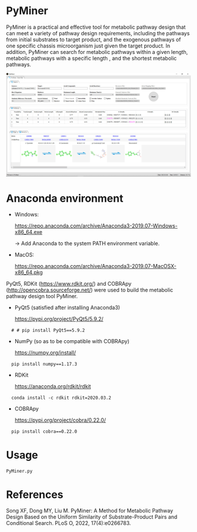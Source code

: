 # PyMiner
PyMiner is a practical and effective tool for metabolic pathway design that can meet a variety of pathway design requirements, including the pathways from initial substrates to target product, and the exogenous pathways of one specific chassis microorganism just given the target product. In addition, PyMiner can search for metabolic pathways within a given length, metabolic pathways with a specific length , and the shortest metabolic pathways.

<img src="https://github.com/CC-SXF/PyMiner/blob/main/PyMiner.jpg" width="800" />

# Anaconda environment

+ Windows:

  https://repo.anaconda.com/archive/Anaconda3-2019.07-Windows-x86_64.exe

  -> Add Anaconda to the system PATH environment variable.
+ MacOS:

  https://repo.anaconda.com/archive/Anaconda3-2019.07-MacOSX-x86_64.pkg

PyQt5, RDKit (https://www.rdkit.org/) and COBRApy (http://opencobra.sourceforge.net/) were used to build the metabolic pathway design tool PyMiner.

+ PyQt5 (satisfied after installing Anaconda3)
  
  https://pypi.org/project/PyQt5/5.9.2/
```
  # # pip install PyQt5==5.9.2
```

+ NumPy (so as to be compatible with COBRApy)
  
  https://numpy.org/install/
```
  pip install numpy==1.17.3
```

+ RDKit
  
  https://anaconda.org/rdkit/rdkit
```
  conda install -c rdkit rdkit=2020.03.2
```

+ COBRApy
  
  https://pypi.org/project/cobra/0.22.0/
```
  pip install cobra==0.22.0
```

# Usage
```
PyMiner.py
```

# References
Song XF, Dong MY, Liu M. PyMiner: A Method for Metabolic Pathway Design Based on the Uniform Similarity of Substrate-Product Pairs and Conditional Search. PLoS O, 2022, 17(4):e0266783.

